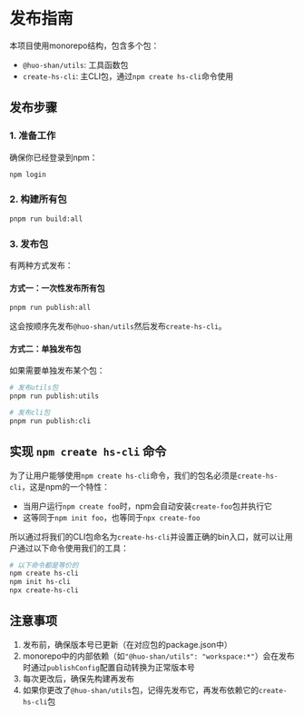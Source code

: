 # 发布指南

本项目使用monorepo结构，包含多个包：
- `@huo-shan/utils`: 工具函数包
- `create-hs-cli`: 主CLI包，通过`npm create hs-cli`命令使用

## 发布步骤

### 1. 准备工作

确保你已经登录到npm：

```bash
npm login
```

### 2. 构建所有包

```bash
pnpm run build:all
```

### 3. 发布包

有两种方式发布：

#### 方式一：一次性发布所有包

```bash
pnpm run publish:all
```

这会按顺序先发布`@huo-shan/utils`然后发布`create-hs-cli`。

#### 方式二：单独发布包

如果需要单独发布某个包：

```bash
# 发布utils包
pnpm run publish:utils

# 发布cli包
pnpm run publish:cli
```

## 实现 `npm create hs-cli` 命令

为了让用户能够使用`npm create hs-cli`命令，我们的包名必须是`create-hs-cli`，这是npm的一个特性：

- 当用户运行`npm create foo`时，npm会自动安装`create-foo`包并执行它
- 这等同于`npm init foo`，也等同于`npx create-foo`

所以通过将我们的CLI包命名为`create-hs-cli`并设置正确的bin入口，就可以让用户通过以下命令使用我们的工具：

```bash
# 以下命令都是等价的
npm create hs-cli
npm init hs-cli
npx create-hs-cli
```

## 注意事项

1. 发布前，确保版本号已更新（在对应包的package.json中）
2. monorepo中的内部依赖（如`"@huo-shan/utils": "workspace:*"`）会在发布时通过`publishConfig`配置自动转换为正常版本号
3. 每次更改后，确保先构建再发布
4. 如果你更改了`@huo-shan/utils`包，记得先发布它，再发布依赖它的`create-hs-cli`包 